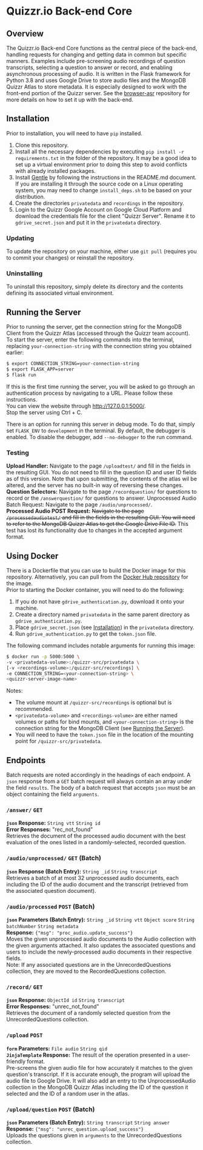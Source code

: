 # Quizzr.io Back-end Core

## Overview
The Quizzr.io Back-end Core functions as the central piece of the back-end, handling requests for changing and getting
data in common but specific manners. Examples include pre-screening audio recordings of question transcripts, selecting a
question to answer or record, and enabling asynchronous processing of audio. It is written in the Flask framework for 
Python 3.8 and uses Google Drive to store audio files and the MongoDB Quizzr Atlas to store metadata. It is especially 
designed to work with the front-end portion of the Quizzr server. See the 
[browser-asr](https://github.com/UMD-Summer-2021-ASR/browser-asr) repository for more details on how to set it up with
the back-end.

## Installation
Prior to installation, you will need to have `pip` installed.
1. Clone this repository.
1. Install all the necessary dependencies by executing `pip install -r requirements.txt` in the folder of the repository.
   It may be a good idea to set up a virtual environment prior to doing this step to avoid conflicts with already
   installed packages.
1. Install [Gentle](https://github.com/lowerquality/gentle) by following the instructions in the README.md document. If
   you are installing it through the source code on a Linux operating system, you may need to change
   `install_deps.sh` to be based on your distribution.
1. Create the directories `privatedata` and `recordings` in the repository.
1. Login to the Quizzr Google Account on Google Cloud Platform and download the credentials file for the client "Quizzr 
   Server". Rename it to `gdrive_secret.json` and put it in the `privatedata` directory.

### Updating
To update the repository on your machine, either use `git pull` (requires you to commit your changes) or reinstall the
repository.

### Uninstalling
To uninstall this repository, simply delete its directory and the contents defining its associated virtual environment.

## Running the Server
Prior to running the server, get the connection string for the MongoDB Client from the Quizzr Atlas (accessed through
the Quizzr team account). \
To start the server, enter the following commands into the terminal, replacing `your-connection-string` with the
connection string you obtained earlier:
```bash
$ export CONNECTION_STRING=your-connection-string
$ export FLASK_APP=server
$ flask run
```
If this is the first time running the server, you will be asked to go through an authentication process by navigating to
a URL. Please follow these instructions. \
You can view the website through http://127.0.0.1:5000/. \
Stop the server using Ctrl + C.

There is an option for running this server in debug mode. To do that, simply set `FLASK_ENV` to `development` in the
terminal. By default, the debugger is enabled. To disable the debugger, add `--no-debugger` to the run command.

### Testing
**Upload Handler:** Navigate to the page `/uploadtest/` and fill in the fields in the resulting GUI. You do not need to
fill in the question ID and user ID fields as of this version. Note that upon submitting, the contents of the atlas wil
be altered, and the server has no built-in way of reversing these changes. \
**Question Selectors:** Navigate to the page `/recordquestion/` for questions to record or the `/answerquestion/` for
questions to answer.
Unprocessed Audio Batch Request: Navigate to the page `/audio/unprocessed/`. \
**Processed Audio POST Request:** ~~Navigate to the page `/processedaudiotest/` and fill in the fields in the resulting 
GUI. You will need to refer to the MongoDB Quizzr Atlas to get the Google Drive File ID.~~ This test has lost its
functionality due to changes in the accepted argument format.

## Using Docker
There is a Dockerfile that you can use to build the Docker image for this repository. Alternatively, you can pull from
the [Docker Hub repository](https://hub.docker.com/r/chrisrapp999/quizzr_server) for the image. \
Prior to starting the Docker container, you will need to do the following:
1. If you do not have `gdrive_authentication.py`, download it onto your machine.
1. Create a directory named `privatedata` in the same parent directory as `gdrive_authentication.py`.
1. Place `gdrive_secret.json` (see [Installation](#Installation)) in the `privatedata` directory.
1. Run `gdrive_authentication.py` to get the `token.json` file.

The following command includes notable arguments for running this image:
  ```bash
  $ docker run -p 5000:5000 \
  -v <privatedata-volume>:/quizzr-src/privatedata \
  [-v <recordings-volume>:/quizzr-src/recordings] \
  -e CONNECTION_STRING=<your-connection-string> \
  <quizzr-server-image-name>
  ```
Notes:
* The volume mount at `/quizzr-src/recordings` is optional but is recommended. 
* `<privatedata-volume>` and `<recordings-volume>` are either named volumes or paths for bind mounts, and
  `<your-connection-string>` is the connection string for the MongoDB Client (see
  [Running the Server](#Running-the-Server)).
* You will need to have the `token.json` file in the location of the mounting point for
  `/quizzr-src/privatedata`.

## Endpoints
Batch requests are noted accordingly in the headings of each endpoint.
A `json` response from a `GET` batch request will always contain an array under the field `results`.
The body of a batch request that accepts `json` must be an object containing the field `arguments`.

### `/answer/` `GET`
**`json` Response:** `String vtt` `String id` \
**Error Responses:** "rec_not_found" \
Retrieves the document of the processed audio document with the best evaluation of the ones listed in a
randomly-selected, recorded question.

### `/audio/unprocessed/` `GET` (Batch)
**`json` Response (Batch Entry):** `String _id` `String transcript` \
Retrieves a batch of at most 32 unprocessed audio documents, each including the ID of the audio document and the
transcript (retrieved from the associated question document).

### `/audio/processed` `POST` (Batch)
**`json` Parameters (Batch Entry):** `String _id` `String vtt` `Object score` `String batchNumber` `String metadata` \
**Response:** `{"msg": "proc_audio.update_success"}` \
Moves the given unprocessed audio documents to the Audio collection with the given arguments attached. It also updates
the associated questions and users to include the newly-processed audio documents in their respective fields. \
Note: If any associated questions are in the UnrecordedQuestions collection, they are moved to the RecordedQuestions
collection.

### `/record/` `GET`
**`json` Response:** `ObjectId id` `String transcript` \
**Error Responses:** "unrec_not_found" \
Retrieves the document of a randomly selected question from the UnrecordedQuestions collection.

### `/upload` `POST`
**`form` Parameters:** `File audio` `String qid` \
**`JinjaTemplate` Response:** The result of the operation presented in a user-friendly format. \
Pre-screens the given audio file for how accurately it matches to the given question's transcript. If it is
accurate enough, the program will upload the audio file to Google Drive. It will also add an entry to the 
UnprocessedAudio collection in the MongoDB Quizzr Atlas including the ID of the question it selected and the ID of a
random user in the atlas.

### `/upload/question` `POST` (Batch)
**`json` Parameters (Batch Entry):** `String transcript` `String answer` \
**Response:** `{"msg": "unrec_question.upload_success"}` \
Uploads the questions given in `arguments` to the UnrecordedQuestions collection.